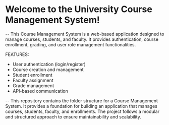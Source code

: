 # Welcome to the University Course Management System!
-- This Course Management System is a web-based application designed to manage courses, students, and faculty. It provides authentication, course enrollment, grading, and user role management functionalities.

FEATURES:

- User authentication (login/register)
- Course creation and management
- Student enrollment
- Faculty assignment
- Grade management
- API-based communication

-- This repository contains the folder structure for a Course Management System. It provides a foundation for building an application that manages courses, students, faculty, and enrollments. The project follows a modular and structured approach to ensure maintainability and scalability.
